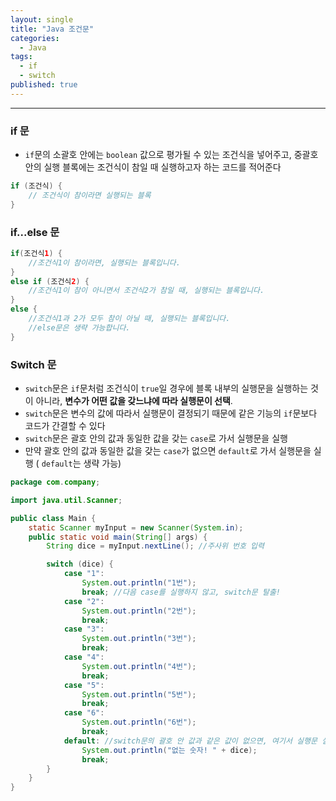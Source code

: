 ```yaml
---
layout: single
title: "Java 조건문"
categories:
  - Java
tags:
  - if
  - switch
published: true
---
```

----

### if 문
- `if`문의 소괄호 안에는 `boolean` 값으로 평가될 수 있는 조건식을 넣어주고, 중괄호 안의 실행 블록에는 조건식이 참일 때 실행하고자 하는 코드를 적어준다

```Java
if (조건식) {
	// 조건식이 참이라면 실행되는 블록
}
```

### if...else 문

```Java
if(조건식1) {
	//조건식1이 참이라면, 실행되는 블록입니다.		
} 
else if (조건식2) {
	//조건식1이 참이 아니면서 조건식2가 참일 때, 실행되는 블록입니다.
} 
else {
	//조건식1과 2가 모두 참이 아닐 때, 실행되는 블록입니다.
	//else문은 생략 가능합니다.
}
```

### Switch 문
- `switch`문은 `if`문처럼 조건식이 `true`일 경우에 블록 내부의 실행문을 실행하는 것이 아니라, **변수가 어떤 값을 갖느냐에 따라 실행문이 선택**.
-  `switch`문은 변수의 값에 따라서 실행문이 결정되기 때문에 같은 기능의 `if`문보다 코드가 간결할 수 있다
- `switch`문은 괄호 안의 값과 동일한 값을 갖는 `case`로 가서 실행문을 실행
- 만약 괄호 안의 값과 동일한 값을 갖는 `case`가 없으면 `default`로 가서 실행문을 실행 ( `default`는 생략 가능)

```Java
package com.company;

import java.util.Scanner;

public class Main {
    static Scanner myInput = new Scanner(System.in);
    public static void main(String[] args) {
        String dice = myInput.nextLine(); //주사위 번호 입력

        switch (dice) {
            case "1":
                System.out.println("1번");
                break; //다음 case를 실행하지 않고, switch문 탈출!
            case "2":
                System.out.println("2번");
                break;
            case "3":
                System.out.println("3번");
                break;
            case "4":
                System.out.println("4번");
                break;
            case "5":
                System.out.println("5번");
                break;
            case "6":
                System.out.println("6번");
                break;
            default: //switch문의 괄호 안 값과 같은 값이 없으면, 여기서 실행문 실행
                System.out.println("없는 숫자! " + dice);
                break;
        }
    }
}
```

